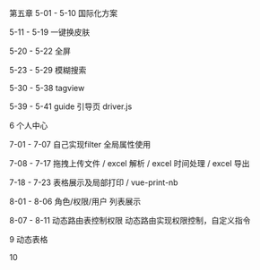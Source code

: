 <!--
 * @LastEditors: wudan01
 * @description: 文件描述
-->
第五章
5-01 - 5-10 国际化方案

5-11 - 5-19 一键换皮肤

5-20 - 5-22 全屏

5-23 - 5-29 模糊搜索

5-30 - 5-38 tagview

5-39 - 5-41 guide 引导页
  driver.js 

6 个人中心

7-01 - 7-07 自己实现filter 全局属性使用

7-08 - 7-17 拖拽上传文件 / excel 解析 / excel 时间处理 / excel 导出

7-18 - 7-23 表格展示及局部打印 / vue-print-nb

8-01 - 8-06 角色/权限/用户 列表展示

8-07 - 8-11 动态路由表控制权限
  动态路由实现权限控制，自定义指令

9 动态表格

10

  
